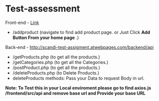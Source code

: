 # Test-assessment

Front-end - [Link](http://scandi-test-assessment.surge.sh/)

- /addproduct (navigate to find add product page. or Just Click  **Add Button From your home page** .)

Back-end - http://scandi-test-assigment.atwebpages.com/backend/api

- /getProducts.php (to get all the products.)
- /getCategories.php (to get all the Categories.)
- /postProduct.php (to get all the products.)
- /deleteProducts.php (to Delete Products.)
- deleteProducts methods: Pass your Data to request Body in url.

**Note: To Test this in your Local enviroment please go to find axios.js /frontend/src/api and remove base url and Provide your base URL**


